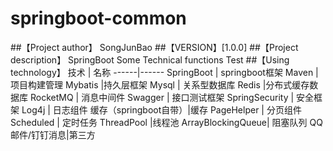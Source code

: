 # springboot-common
##【Project author】 SongJunBao
##【VERSION】[1.0.0]
##【Project description】 SpringBoot Some Technical functions Test
##【Using technology】
技术  |  名称
------|------
SpringBoot | springboot框架
Maven | 项目构建管理
Mybatis |持久层框架
Mysql | 关系型数据库
Redis |分布式缓存数据库
RocketMQ | 消息中间件
Swagger | 接口测试框架
SpringSecurity | 安全框架
Log4j | 日志组件
缓存（springboot自带）|缓存
PageHelper | 分页组件
Scheduled | 定时任务
ThreadPool |线程池
ArrayBlockingQueue| 阻塞队列
QQ邮件/钉钉消息|第三方

                                                
                                       
